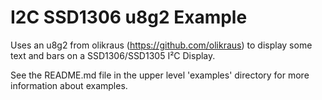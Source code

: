 # I2C SSD1306 u8g2 Example

Uses an u8g2 from olikraus (https://github.com/olikraus) to display some text and bars on a SSD1306/SSD1305 I²C Display.

See the README.md file in the upper level 'examples' directory for more information about examples.
